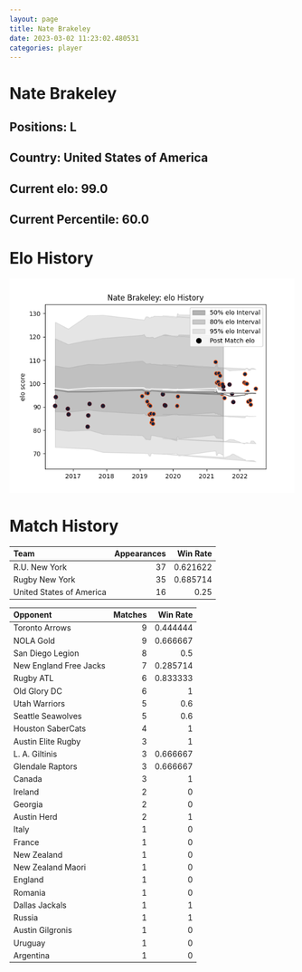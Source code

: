 ```yaml
---  
layout: page  
title: Nate Brakeley  
date: 2023-03-02 11:23:02.480531  
categories: player  
---
```

# Nate Brakeley

## Positions: L

## Country: United States of America

## Current elo: 99.0

## Current Percentile: 60.0

# Elo History


![elo history](history_NateBrakeley.png)
# Match History


| Team                     |   Appearances |   Win Rate |
|:-------------------------|--------------:|-----------:|
| R.U. New York            |            37 |   0.621622 |
| Rugby New York           |            35 |   0.685714 |
| United States of America |            16 |   0.25     |

| Opponent               |   Matches |   Win Rate |
|:-----------------------|----------:|-----------:|
| Toronto Arrows         |         9 |   0.444444 |
| NOLA Gold              |         9 |   0.666667 |
| San Diego Legion       |         8 |   0.5      |
| New England Free Jacks |         7 |   0.285714 |
| Rugby ATL              |         6 |   0.833333 |
| Old Glory DC           |         6 |   1        |
| Utah Warriors          |         5 |   0.6      |
| Seattle Seawolves      |         5 |   0.6      |
| Houston SaberCats      |         4 |   1        |
| Austin Elite Rugby     |         3 |   1        |
| L. A. Giltinis         |         3 |   0.666667 |
| Glendale Raptors       |         3 |   0.666667 |
| Canada                 |         3 |   1        |
| Ireland                |         2 |   0        |
| Georgia                |         2 |   0        |
| Austin Herd            |         2 |   1        |
| Italy                  |         1 |   0        |
| France                 |         1 |   0        |
| New Zealand            |         1 |   0        |
| New Zealand Maori      |         1 |   0        |
| England                |         1 |   0        |
| Romania                |         1 |   0        |
| Dallas Jackals         |         1 |   1        |
| Russia                 |         1 |   1        |
| Austin Gilgronis       |         1 |   0        |
| Uruguay                |         1 |   0        |
| Argentina              |         1 |   0        |